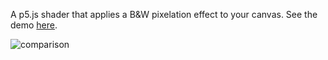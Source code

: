 A p5.js shader that applies a B&W pixelation effect to your canvas. See the demo [here](https://tingwoo.github.io/P5-Pixel-Shader).

![comparison](https://github.com/tingwoo/P5-Pixel-Shader/assets/53422996/384950fb-11f8-49e5-8017-6baab06cdc39)
